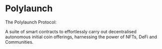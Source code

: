 # Polylaunch

The Polylaunch Protocol: 

A suite of smart contracts to effortlessly carry out decentralised autonomous initial coin offerings, harnessing the
power of NFTs, DeFi and Communities.
